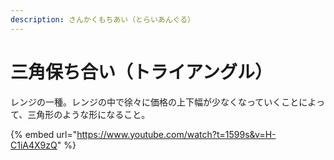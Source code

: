 ```yaml
---
description: さんかくもちあい（とらいあんぐる）
---
```


# 三角保ち合い（トライアングル）

レンジの一種。レンジの中で徐々に価格の上下幅が少なくなっていくことによって、三角形のような形になること。



{% embed url="https://www.youtube.com/watch?t=1599s&v=H-C1iA4X9zQ" %}
